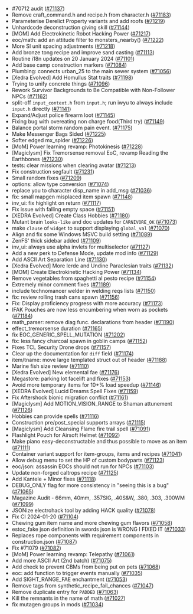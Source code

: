 * #70712 audit ([#71137](https://github.com/CleverRaven/Cataclysm-DDA/pull/71137))
* Remove craft_command.h and recipe.h from character.h ([#71183](https://github.com/CleverRaven/Cataclysm-DDA/pull/71183))
* Parameterise Derelict Property variants and add roofs ([#71219](https://github.com/CleverRaven/Cataclysm-DDA/pull/71219))
* Unhardcode deconstruction giving skill ([#71144](https://github.com/CleverRaven/Cataclysm-DDA/pull/71144))
* [MOM] Add Electrokinetic Robot Hacking Power ([#71217](https://github.com/CleverRaven/Cataclysm-DDA/pull/71217))
* eoc/math: add an attitude filter to monsters_nearby() ([#71222](https://github.com/CleverRaven/Cataclysm-DDA/pull/71222))
* More SI unit spacing adjustments ([#71218](https://github.com/CleverRaven/Cataclysm-DDA/pull/71218))
* Add bronze tong recipe and improve sand casting ([#71113](https://github.com/CleverRaven/Cataclysm-DDA/pull/71113))
* Routine i18n updates on 20 January 2024 ([#71101](https://github.com/CleverRaven/Cataclysm-DDA/pull/71101))
* Add base camp construction markers ([#71084](https://github.com/CleverRaven/Cataclysm-DDA/pull/71084))
* Plumbing: connects urban_25 to the main sewer system ([#71056](https://github.com/CleverRaven/Cataclysm-DDA/pull/71056))
* [Xedra Evolved] Add Homullus Stat traits ([#71198](https://github.com/CleverRaven/Cataclysm-DDA/pull/71198))
* Trying to unify concrete things ([#71096](https://github.com/CleverRaven/Cataclysm-DDA/pull/71096))
* Rework Survivor Backgrounds to Be Compatible with Non-Follower NPCs ([#71162](https://github.com/CleverRaven/Cataclysm-DDA/pull/71162))
* split-off `input_context.h` from `input.h`; run iwyu to always include `input.h` directly ([#71141](https://github.com/CleverRaven/Cataclysm-DDA/pull/71141))
* Expand/Adjust police firearm loot ([#71145](https://github.com/CleverRaven/Cataclysm-DDA/pull/71145))
* Fixing bug with overeating non charge food(Third try) ([#71149](https://github.com/CleverRaven/Cataclysm-DDA/pull/71149))
* Balance portal storm random pain event. ([#71175](https://github.com/CleverRaven/Cataclysm-DDA/pull/71175))
* Make Messenger Bags Sided ([#71225](https://github.com/CleverRaven/Cataclysm-DDA/pull/71225))
* Softer edged mx_spider ([#71226](https://github.com/CleverRaven/Cataclysm-DDA/pull/71226))
* [MoM] Power learning revamp: Photokinesis ([#71228](https://github.com/CleverRaven/Cataclysm-DDA/pull/71228))
* [Magiclysm] Fix Tremorsense removal EoC, revamp Reading the Earthbones ([#71230](https://github.com/CleverRaven/Cataclysm-DDA/pull/71230))
* tests: clear missions when clearing avatar ([#71213](https://github.com/CleverRaven/Cataclysm-DDA/pull/71213))
* Fix construction segfault ([#71231](https://github.com/CleverRaven/Cataclysm-DDA/pull/71231))
* Small random fixes ([#71209](https://github.com/CleverRaven/Cataclysm-DDA/pull/71209))
* options: allow type conversion ([#71074](https://github.com/CleverRaven/Cataclysm-DDA/pull/71074))
* replace you to character disp_name in add_msg ([#71036](https://github.com/CleverRaven/Cataclysm-DDA/pull/71036))
* fix: small mapgen misplaced item spawn ([#71148](https://github.com/CleverRaven/Cataclysm-DDA/pull/71148))
* inv_ui: fix highlight on return ([#71117](https://github.com/CleverRaven/Cataclysm-DDA/pull/71117))
* Fix issue with falling empty space ([#71151](https://github.com/CleverRaven/Cataclysm-DDA/pull/71151))
* [XEDRA Evolved] Create Class Hobbies ([#71180](https://github.com/CleverRaven/Cataclysm-DDA/pull/71180))
* Mutant brain ``looks-like`` and doc updates for ``CARNIVORE_OK`` ([#71073](https://github.com/CleverRaven/Cataclysm-DDA/pull/71073))
* make `clause` of `widget` to support displaying `global_val` ([#71070](https://github.com/CleverRaven/Cataclysm-DDA/pull/71070))
* Align and fix some Windows MSVC build setting ([#71089](https://github.com/CleverRaven/Cataclysm-DDA/pull/71089))
* ZenFS' thick sidebar added ([#71109](https://github.com/CleverRaven/Cataclysm-DDA/pull/71109))
* inv_ui: always use alpha invlets for multiselector ([#71127](https://github.com/CleverRaven/Cataclysm-DDA/pull/71127))
* Add a new perk to Defense Mode, update mod info ([#71129](https://github.com/CleverRaven/Cataclysm-DDA/pull/71129))
* Add ASCII Art Separation Line ([#71130](https://github.com/CleverRaven/Cataclysm-DDA/pull/71130))
* [Xedra Evolved] More Ierde and Undine Paraclesian traits ([#71132](https://github.com/CleverRaven/Cataclysm-DDA/pull/71132))
* [MOM] Create Electrokinetic Hacking Power ([#71134](https://github.com/CleverRaven/Cataclysm-DDA/pull/71134))
* Remove vegetables from spaghetti al pesto recipe ([#71154](https://github.com/CleverRaven/Cataclysm-DDA/pull/71154))
* Extremely minor comment fixes ([#71189](https://github.com/CleverRaven/Cataclysm-DDA/pull/71189))
* include technomancer welder in welding reqs lists ([#71150](https://github.com/CleverRaven/Cataclysm-DDA/pull/71150))
* fix: review rolling trash cans spawn ([#71156](https://github.com/CleverRaven/Cataclysm-DDA/pull/71156))
* Fix: Display proficiency progress with more accuracy ([#71173](https://github.com/CleverRaven/Cataclysm-DDA/pull/71173))
* IFAK Pouches are now less encumbering when worn as pockets ([#71184](https://github.com/CleverRaven/Cataclysm-DDA/pull/71184))
* math_parser: remove diag func. declarations from header ([#71190](https://github.com/CleverRaven/Cataclysm-DDA/pull/71190))
* effect_tremorsense duration ([#71165](https://github.com/CleverRaven/Cataclysm-DDA/pull/71165))
* fix EOC_GENERIC_SPELL_MUTATION ([#71202](https://github.com/CleverRaven/Cataclysm-DDA/pull/71202))
* fix: less fancy charcoal spawn in goblin camps ([#71152](https://github.com/CleverRaven/Cataclysm-DDA/pull/71152))
* Fixes TCL Security Drone drops ([#71157](https://github.com/CleverRaven/Cataclysm-DDA/pull/71157))
* Clear up the documentation for ``diff`` field ([#71174](https://github.com/CleverRaven/Cataclysm-DDA/pull/71174))
* item/tname: move large templated struct out of header ([#71188](https://github.com/CleverRaven/Cataclysm-DDA/pull/71188))
* Marine fish size review ([#71110](https://github.com/CleverRaven/Cataclysm-DDA/pull/71110))
* [Xedra Evolved] New elemental fae ([#71176](https://github.com/CleverRaven/Cataclysm-DDA/pull/71176))
* Megastore: parking lot facelift and fixes ([#71153](https://github.com/CleverRaven/Cataclysm-DDA/pull/71153))
* Avoid more temporary items for 10+% load speedup ([#71146](https://github.com/CleverRaven/Cataclysm-DDA/pull/71146))
* [XEDRA Evolved] Lucid Dreams Spell Fixes ([#71159](https://github.com/CleverRaven/Cataclysm-DDA/pull/71159))
* Fix Aftershock bionic migration conflict ([#71161](https://github.com/CleverRaven/Cataclysm-DDA/pull/71161))
* [Magiclysm] Add MOTION_VISION_RANGE to Shaman attunement ([#71126](https://github.com/CleverRaven/Cataclysm-DDA/pull/71126))
* Hobbies can provide spells ([#71116](https://github.com/CleverRaven/Cataclysm-DDA/pull/71116))
* Construction pre/post_special supports arrays ([#71115](https://github.com/CleverRaven/Cataclysm-DDA/pull/71115))
* [Magiclysm] Add Cleansing Flame fire trail spell ([#71091](https://github.com/CleverRaven/Cataclysm-DDA/pull/71091))
* Flashlight Pouch for Airsoft Helmet ([#71092](https://github.com/CleverRaven/Cataclysm-DDA/pull/71092))
* Make piano easy-deconstructable and thus possible to move as an item ([#71111](https://github.com/CleverRaven/Cataclysm-DDA/pull/71111))
* Container variant support for item-groups, items and recipes ([#71041](https://github.com/CleverRaven/Cataclysm-DDA/pull/71041))
* Allow debug menu to set the HP of custom bodyparts ([#71123](https://github.com/CleverRaven/Cataclysm-DDA/pull/71123))
* eoc/json: assassin EOCs should not run for NPCs ([#71103](https://github.com/CleverRaven/Cataclysm-DDA/pull/71103))
* Update non-forged caltrops recipe ([#71125](https://github.com/CleverRaven/Cataclysm-DDA/pull/71125))
* Add Kantele + Minor fixes ([#71118](https://github.com/CleverRaven/Cataclysm-DDA/pull/71118))
* DEBUG_ONLY flag for more consistency in "seeing this is a bug" ([#71065](https://github.com/CleverRaven/Cataclysm-DDA/pull/71065))
* Magazine Audit - 66mm, 40mm, .357SIG, .40S&W, .380, .303, .300WM ([#71099](https://github.com/CleverRaven/Cataclysm-DDA/pull/71099))
* JSONize electrohack tool by adding HACK quality ([#71078](https://github.com/CleverRaven/Cataclysm-DDA/pull/71078))
* Fix CI 2024-01-20 ([#71104](https://github.com/CleverRaven/Cataclysm-DDA/pull/71104))
* Chewing gum item name and more chewing gum flavors ([#71058](https://github.com/CleverRaven/Cataclysm-DDA/pull/71058))
* estoc_fake json definition in swords json is WRONG I FIXED IT ([#71033](https://github.com/CleverRaven/Cataclysm-DDA/pull/71033))
* Replaces rope components with requirement components in construction.json ([#71087](https://github.com/CleverRaven/Cataclysm-DDA/pull/71087))
* Fix #71079 ([#71082](https://github.com/CleverRaven/Cataclysm-DDA/pull/71082))
* [MoM] Power learning revamp: Telepathy ([#71061](https://github.com/CleverRaven/Cataclysm-DDA/pull/71061))
* Add more ASCII Art (2nd batch) ([#71075](https://github.com/CleverRaven/Cataclysm-DDA/pull/71075))
* Add check to prevent CBMs from being put on pets ([#71068](https://github.com/CleverRaven/Cataclysm-DDA/pull/71068))
* eoc: add function to trigger events manually ([#71035](https://github.com/CleverRaven/Cataclysm-DDA/pull/71035))
* Add SIGHT_RANGE_FAE enchantment ([#71053](https://github.com/CleverRaven/Cataclysm-DDA/pull/71053))
* Remove tags from synthetic_recipe_fail_chances ([#71047](https://github.com/CleverRaven/Cataclysm-DDA/pull/71047))
* Remove duplicate entry for `PADDED` ([#71063](https://github.com/CleverRaven/Cataclysm-DDA/pull/71063))
* Kill the remnants in the name of math ([#71027](https://github.com/CleverRaven/Cataclysm-DDA/pull/71027))
* fix mutagen groups in mods ([#71034](https://github.com/CleverRaven/Cataclysm-DDA/pull/71034))

